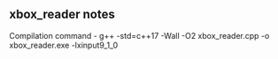 ## xbox_reader notes ##

Compilation command - g++ -std=c++17 -Wall -O2 xbox_reader.cpp -o xbox_reader.exe -lxinput9_1_0
